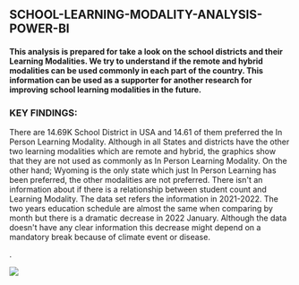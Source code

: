 ## SCHOOL-LEARNING-MODALITY-ANALYSIS-POWER-BI

#### This analysis is prepared for take a look on the school districts and their Learning Modalities. We try to understand if the remote and hybrid modalities can be used commonly in each part of the country. This information can be used as a supporter for another research for improving school learning modalities in the future.  



### KEY FINDINGS:


There are 14.69K School District in USA and 14.61 of them preferred the In Person Learning Modality. 
Although in all States and districts have the other two learning modalities which are remote and hybrid, the graphics show that they are not used as commonly as In Person Learning Modality. On the other hand; Wyoming is the only state which just In Person Learning has been preferred, the other modalities are not preferred.
There isn't an information about if there is a relationship between student count and Learning Modality. 
The data set refers the information in 2021-2022. The two years education schedule are almost the same when comparing by month but there is a dramatic decrease in 2022 January. Although the data doesn't have any clear information this decrease might depend on a mandatory break because of  climate event or disease.

.


<a href="https://github.com/HeviBaran/SCHOOL-LEARNING-MODALITY-ANALYSIS-POWERBI/blob/main/P-2.png"><img align="left" width="auto" height="auto" src="https://github.com/HeviBaran/SCHOOL-LEARNING-MODALITY-ANALYSIS-POWERBI/blob/main/P-2.png"></a>


